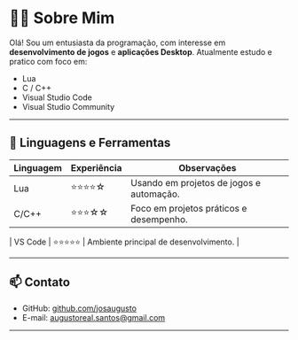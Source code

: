 # 👨‍💻 Sobre Mim

Olá! Sou um entusiasta da programação, com interesse em **desenvolvimento de jogos** e **aplicações Desktop**. Atualmente estudo e pratico com foco em:

- Lua  
- C / C++  
- Visual Studio Code
- Visual Studio Community  

---

## 🚀 Linguagens e Ferramentas

| Linguagem | Experiência | Observações |
|-----------|-------------|-------------|
| Lua       | ⭐⭐⭐⭐☆       | Usando em projetos de jogos e automação. |
| C/C++     | ⭐⭐⭐☆☆       | Foco em projetos práticos e desempenho. |

| VS Code   | ⭐⭐⭐⭐⭐       | Ambiente principal de desenvolvimento. |


---

## 📫 Contato

- GitHub: [github.com/josaugusto](https://github.com/josaugusto)  
- E-mail: augustoreal.santos@gmail.com  

---

